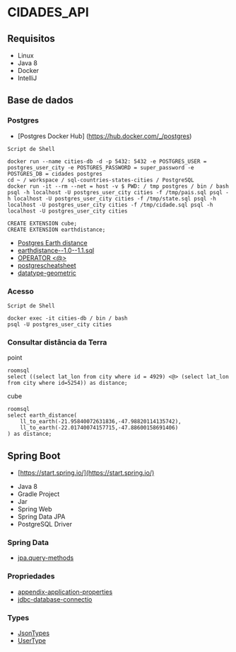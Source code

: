 # CIDADES_API

## Requisitos
* Linux 
* Java 8
* Docker 
* IntelliJ

## Base de dados
### Postgres
* [Postgres Docker Hub] (https://hub.docker.com/_/postgres)
```
Script de Shell

docker run --name cities-db -d -p 5432: 5432 -e POSTGRES_USER = postgres_user_city -e POSTGRES_PASSWORD = super_password -e POSTGRES_DB = cidades postgres
cd ~ / workspace / sql-countries-states-cities / PostgreSQL
docker run -it --rm --net = host -v $ PWD: / tmp postgres / bin / bash
psql -h localhost -U postgres_user_city cities -f /tmp/pais.sql psql -h localhost -U postgres_user_city cities -f /tmp/state.sql psql -h localhost -U postgres_user_city cities -f /tmp/cidade.sql psql -h localhost -U postgres_user_city cities

CREATE EXTENSION cube;
CREATE EXTENSION earthdistance;
```

* [Postgres Earth distance](https://www.postgresql.org/docs/current/earthdistance.html)
* [earthdistance--1.0--1.1.sql](https://github.com/postgres/postgres/blob/master/contrib/earthdistance/earthdistance--1.0--1.1.sql)
* [OPERATOR <@>](https://github.com/postgres/postgres/blob/master/contrib/earthdistance/earthdistance--1.1.sql)
* [postgrescheatsheet](https://postgrescheatsheet.com/#/tables)
* [datatype-geometric](https://www.postgresql.org/docs/current/datatype-geometric.html)

### Acesso
```
Script de Shell

docker exec -it cities-db / bin / bash
psql -U postgres_user_city cities
```

### Consultar distância da Terra
point
```
roomsql
select ((select lat_lon from city where id = 4929) <@> (select lat_lon from city where id=5254)) as distance;
```

cube
```
roomsql
select earth_distance(
    ll_to_earth(-21.95840072631836,-47.98820114135742),
    ll_to_earth(-22.01740074157715,-47.88600158691406)
) as distance;
```
## Spring Boot

* [https://start.spring.io/](https://start.spring.io/)
+ Java 8
+ Gradle Project
+ Jar
+ Spring Web
+ Spring Data JPA
+ PostgreSQL Driver

### Spring Data

* [jpa.query-methods](https://docs.spring.io/spring-data/jpa/docs/current/reference/html/#jpa.query-methods)

### Propriedades

* [appendix-application-properties](https://docs.spring.io/spring-boot/docs/current/reference/html/appendix-application-properties.html)
* [jdbc-database-connectio](https://www.codejava.net/java-se/jdbc/jdbc-database-connection-url-for-common-databases)

### Types

* [JsonTypes](https://github.com/vladmihalcea/hibernate-types)
* [UserType](https://docs.jboss.org/hibernate/orm/3.5/api/org/hibernate/usertype/UserType.html)

